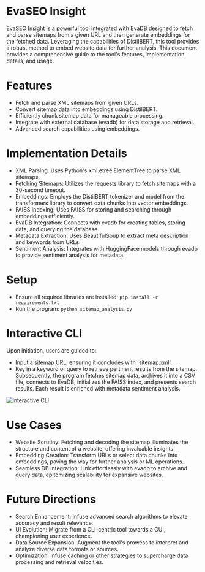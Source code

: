# EvaSEO Insight
EvaSEO Insight is a powerful tool integrated with EvaDB designed to fetch and parse sitemaps from a given URL and then generate embeddings for the fetched data. Leveraging the capabilities of DistilBERT, this tool provides a robust method to embed website data for further analysis. This document provides a comprehensive guide to the tool's features, implementation details, and usage.

# Features
- Fetch and parse XML sitemaps from given URLs.
- Convert sitemap data into embeddings using DistilBERT.
- Efficiently chunk sitemap data for manageable processing.
- Integrate with external database (evadb) for data storage and retrieval.
- Advanced search capabilities using embeddings.

# Implementation Details
- XML Parsing: Uses Python's xml.etree.ElementTree to parse XML sitemaps.
- Fetching Sitemaps: Utilizes the requests library to fetch sitemaps with a 30-second timeout.
- Embeddings: Employs the DistilBERT tokenizer and model from the transformers library to convert data chunks into vector embeddings.
- FAISS Indexing: Uses FAISS for storing and searching through embeddings efficiently.
- EvaDB Integration: Connects with evadb for creating tables, storing data, and querying the database.
- Metadata Extraction: Uses BeautifulSoup to extract meta description and keywords from URLs.
- Sentiment Analysis: Integrates with HuggingFace models through evadb to provide sentiment analysis for metadata.

# Setup
- Ensure all required libraries are installed:
```pip install -r requirements.txt```
- Run the program:
```python sitemap_analysis.py```

# Interactive CLI
Upon initiation, users are guided to:
- Input a sitemap URL, ensuring it concludes with 'sitemap.xml'.
- Key in a keyword or query to retrieve pertinent results from the sitemap.
Subsequently, the program fetches sitemap data, archives it into a CSV file, connects to EvaDB, initializes the FAISS index, and presents search results. Each result is enriched with metadata sentiment analysis.

![Interactive CLI](Interactive_CLI.png)

# Use Cases
- Website Scrutiny: Fetching and decoding the sitemap illuminates the structure and content of a website, offering invaluable insights.
- Embedding Creation: Transform URLs or select data chunks into embeddings, paving the way for further analysis or ML operations.
- Seamless DB Integration: Link effortlessly with evadb to archive and query data, epitomizing scalability for expansive websites.

# Future Directions
- Search Enhancement: Infuse advanced search algorithms to elevate accuracy and result relevance.
- UI Evolution: Migrate from a CLI-centric tool towards a GUI, championing user experience.
- Data Source Expansion: Augment the tool's prowess to interpret and analyze diverse data formats or sources.
- Optimization: Infuse caching or other strategies to supercharge data processing and retrieval velocities.
